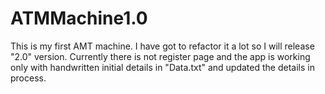 # ATMMachine1.0
This is my first AMT machine. I have got to refactor it a lot so I will release "2.0" version.
Currently there is not register page and the app is working only with handwritten initial details in "Data.txt" and updated the details in process.
